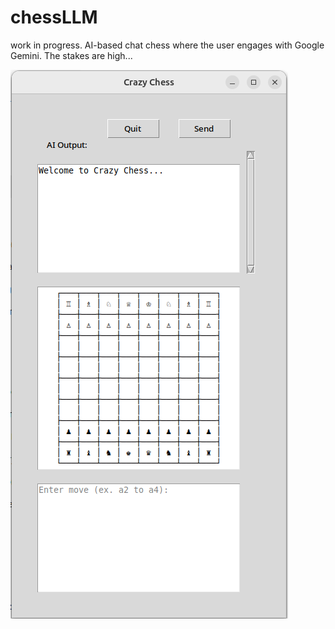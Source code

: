 # chessLLM
work in progress. AI-based chat chess where the user engages with Google Gemini. The stakes are high...

![alt text](https://github.com/gsurmanski/chessLLM/blob/main/tempshot.png?raw=true)
